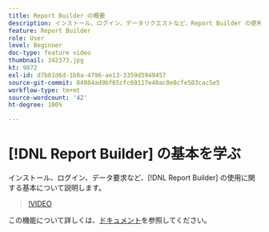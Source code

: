 ```yaml
---
title: Report Builder の概要
description: インストール、ログイン、データリクエストなど、Report Builder の使用に関する基本について説明します。
feature: Report Builder
role: User
level: Beginner
doc-type: feature video
thumbnail: 342373.jpg
kt: 9872
exl-id: d7b81d6d-1b8a-4796-ae13-3359d5949457
source-git-commit: 84984ad9bf65cfc69117e40ac0e0cfe503cac5e5
workflow-type: tm+mt
source-wordcount: '42'
ht-degree: 100%

---
```


# [!DNL Report Builder] の基本を学ぶ

インストール、ログイン、データ要求など、[!DNL Report Builder] の使用に関する基本について説明します。

>[!VIDEO](https://video.tv.adobe.com/v/346441/?quality=12&learn=on&captions=jpn)

この機能について詳しくは、[ドキュメント](https://experienceleague.adobe.com/docs/analytics/analyze/report-builder/home.html?lang=ja)を参照してください。

